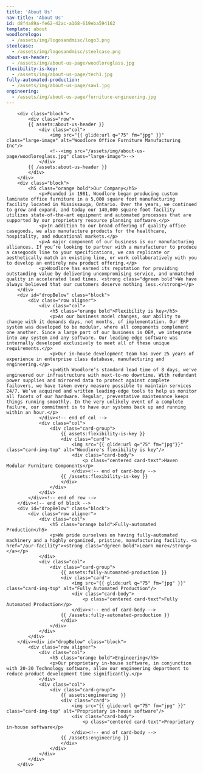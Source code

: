 ```yaml
---
title: 'About Us'
nav-title: 'About Us'
id: d8f4a89a-fe62-42ac-a168-619eba594162
template: about
woodlorelogo:
  - /assets/img/logosandmisc/logo3.png
steelcase:
  - /assets/img/logosandmisc/steelcase.png
about-us-header:
  - /assets/img/about-us-page/woodloreglass.jpg
flexibility-is-key:
  - /assets/img/about-us-page/tech1.jpg
fully-automated-production:
  - /assets/img/about-us-page/saw1.jpg
engineering:
  - /assets/img/about-us-page/furniture-engineering.jpg
---
```

<!--<div class="list">-->
        <div class="block">
            <div class="row">
            {{ assets:about-us-header }}
                <div class="col">
                    <img src="{{ glide:url q="75" fm="jpg" }}" class="large-image" alt="Woodlore Office Furniture Manufacturing Inc"/>
                    <!--<img src="/assets/img/about-us-page/woodloreglass.jpg" class="large-image">-->
                </div>
            {{ /assets:about-us-header }}
            </div>
        </div>
        <div class="block">
            <h5 class="orange bold">Our Company</h5>
                <p>Founded in 1981, Woodlore began producing custom laminate office furniture in a 5,000 square foot manufacturing facility located in Mississauga, Ontario. Over the years, we continued to grow and expand, and today our 140,000 square foot facility utilizes state-of-the-art equipment and automated processes that are supported by our proprietary resource planning software.</p>
                <p>In addition to our broad offering of quality office casegoods, we also manufacture products for the healthcare, hospitality, and educational markets.</p>
                <p>A major component of our business is our manufacturing alliances. If you’re looking to partner with a manufacturer to produce a casegoods line to your specifications, we can replicate or aesthetically match an existing line, or work collaboratively with you to develop an entirely new product offering.</p>
                <p>Woodlore has earned its reputation for providing outstanding value by delivering uncompromising service, and unmatched quality in accelerated lead times. <strong class="dgreen bold">We have always believed that our customers deserve nothing less.</strong></p>
        </div>
        <div id="dropBelow" class="block">
            <div class="row aligner">
                <div class="col">
                    <h5 class="orange bold">Flexibility is key</h5>
                    <p>As our business model changes, our ability to change with it demands days, not months, of implementation. Our ERP system was developed to be modular, where all components complement one another. Since a large part of our business is OEM, we integrate into any system and any software. Our leading edge software was internally developed exclusively to meet all of these unique requirements.</p>
                    <p>Our in-house development team has over 25 years of experience in enterprise class database, manufacturing and engineering.</p>
                    <p>With Woodlore’s standard lead time of 8 days, we've engineered our infrastructure with next-to-no downtime. With redundant power supplies and mirrored data to protect against complete failovers, we have taken every measure possible to maintain services 24/7. We’ve acquired and written leading-edge tools to help us monitor all facets of our hardware. Regular, preventative maintenance keeps things running smoothly. In the very unlikely event of a complete failure, our commitment is to have our systems back up and running within an hour.</p>
                </div><!-- end of col -->
                <div class="col">
                    <div class="card-group">
                        {{ assets:flexibility-is-key }}
                        <div class="card">
                            <img src="{{ glide:url q="75" fm="jpg"}}" class="card-img-top" alt="Woodlore's flexibility is key"/>
                            <div class="card-body">
                                <p class="centered card-text">Haven Modular Furniture Components</p>
                            </div><!-- end of card-body -->
                        {{ /assets:flexibility-is-key }}
                        </div>
                    </div>
                </div>                
            </div><!-- end of row -->
        </div><!-- end of block -->
        <div id="dropBelow" class="block">
            <div class="row aligner">
                <div class="col">
                    <h5 class="orange bold">Fully-automated Production</h5>
                    <p>We pride ourselves on having fully-automated machinery and a highly organized, pristine, manufacturing facility. <a href="/our-facility"><strong class="dgreen bold">Learn more</strong></a></p>
                </div>
                <div class="col">
                    <div class="card-group">
                        {{ assets:fully-automated-production }}
                        <div class="card">
                            <img src="{{ glide:url q="75" fm="jpg" }}" class="card-img-top" alt="Fully Automated Production"/>
                            <div class="card-body">
                                <p class="centered card-text">Fully Automated Production</p>
                            </div><!-- end of card-body -->
                        {{ /assets:fully-automated-production }}
                        </div>
                    </div>
                </div>
            </div>
        </div><div id="dropBelow" class="block">
            <div class="row aligner">
                <div class="col">
                    <h5 class="orange bold">Engineering</h5>
                    <p>Our proprietary in-house software, in conjunction with 20-20 Technology software, allow our engineering department to reduce product development time significantly.</p>
                </div>
                <div class="col">
                    <div class="card-group">
                        {{ assets:engineering }}
                        <div class="card">
                            <img src="{{ glide:url q="75" fm="jpg" }}" class="card-img-top" alt="Proprietary in-house software"/>
                            <div class="card-body">
                                <p class="centered card-text">Proprietary in-house software</p>
                            </div><!-- end of card-body -->
                        {{ /assets:engineering }}    
                        </div>
                    </div>
                </div>
            </div>
        </div>
<!--</div>--><!--end of list element-->
